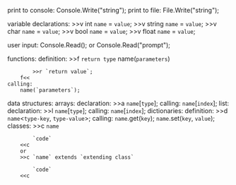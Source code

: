 print to console: 
    Console.Write("string");
print to file:
    File.Write("string");

variable declarations:
    >>v int `name` = `value`;
    >>v string `name` = `value`;
    >>v char `name` = `value`;
    >>v bool `name` = `value`;
    >>v float `name` = `value`;

user input:
    Console.Read();
    or
    Console.Read("prompt");

functions:
    definition:
        >>f `return type` name(`parameters`)
        
            >>r `return value`;
        f<<
    calling:
        name(`parameters`);

data structures:
    arrays:
        declaration:
            >>a `name`[`type`];
        calling:
            `name`[`index`];
    list:
        declaration:
            >>l `name`[`type`];
        calling:
            `name`[`index`];
    dictionaries:
        definition:
            >>d `name`<`type-key`, `type-value`>;
        calling:
            `name`.get(`key`);
            `name`.set(`key`, `value`);
    classes:
        >>c `name` 
        
            `code`
        <<c
        or
        >>c `name` extends `extending class`
        
            `code`
        <<c
